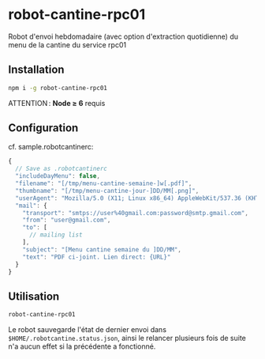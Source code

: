 # robot-cantine-rpc01

Robot d'envoi hebdomadaire (avec option d'extraction quotidienne) du menu de la cantine du service rpc01

## Installation

```sh
npm i -g robot-cantine-rpc01
```

ATTENTION : **Node ≥ 6** requis

## Configuration

cf. sample.robotcantinerc:

```js
{
  // Save as .robotcantinerc
  "includeDayMenu": false,
  "filename": "[/tmp/menu-cantine-semaine-]w[.pdf]",
  "thumbname": "[/tmp/menu-cantine-jour-]DD/MM[.png]",
  "userAgent": "Mozilla/5.0 (X11; Linux x86_64) AppleWebKit/537.36 (KHTML, like Gecko) Chrome/54.0.2840.16 Safari/537.36",
  "mail": {
    "transport": "smtps://user%40gmail.com:password@smtp.gmail.com",
    "from": "user@gmail.com",
    "to": [
      // mailing list
    ],
    "subject": "[Menu cantine semaine du ]DD/MM",
    "text": "PDF ci-joint. Lien direct: {URL}"
  }
}
```

## Utilisation

```sh
robot-cantine-rpc01
```

Le robot sauvegarde l'état de dernier envoi dans `$HOME/.robotcantine.status.json`, ainsi le relancer plusieurs fois de suite n'a aucun effet si la précédente a fonctionné.
